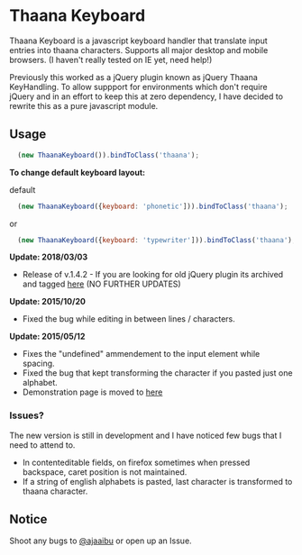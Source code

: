Thaana Keyboard
============================

Thaana Keyboard is a javascript keyboard handler that translate input entries into thaana characters. Supports all major desktop and mobile browsers. (I haven't really tested on IE yet, need help!)

 Previously this worked as a jQuery plugin known as jQuery Thaana KeyHandling. To allow suppport for environments which don't require jQuery and in an effort to keep this at zero dependency, I have decided to rewrite this as a pure javascript module.

## Usage
```js
  (new ThaanaKeyboard()).bindToClass('thaana');
```
**To change default keyboard layout:**

default
```js
  (new ThaanaKeyboard({keyboard: 'phonetic'])).bindToClass('thaana');
```
or
```js
  (new ThaanaKeyboard({keyboard: 'typewriter'])).bindToClass('thaana');
```

**Update: 2018/03/03**
  - Release of v.1.4.2 - If you are looking for old jQuery plugin its archived and tagged [here](https://github.com/ajaaibu/thaanaKeyboard/releases/tag/v1.4.2) (NO FURTHER UPDATES)

**Update: 2015/10/20**

  * Fixed the bug while editing in between lines / characters.
  
**Update: 2015/05/12**

  * Fixes the "undefined" ammendement to the input element while spacing.
  * Fixed the bug that kept transforming the character if you pasted just one alphabet.
  * Demonstration page is moved to [here](http://ajaaibu.github.io/thaanaKeyboard)

### Issues?

The new version is still in development and I have noticed few bugs that I need to attend to.
  - In contenteditable fields, on firefox sometimes when pressed backspace, caret position is not maintained.
  - If a string of english alphabets is pasted, last character is transformed to thaana character.


## Notice

Shoot any bugs to [@ajaaibu](https://twitter.com/ajaaibu) or open up an Issue.
